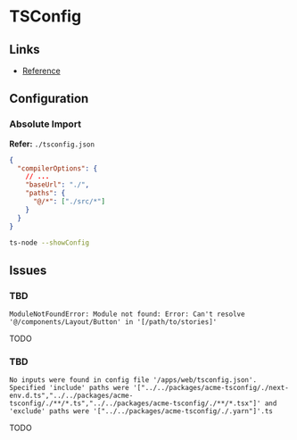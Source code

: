 # TSConfig

## Links

- [Reference](https://typescriptlang.org/tsconfig)

## Configuration

<!--
{
  "$schema": "https://json.schemastore.org/tsconfig",
  "display": "Next.js",
  "extends": "./base.json",
  "compilerOptions": {
    "target": "es5",
    "lib": ["dom", "dom.iterable", "esnext"],
    "allowJs": true,
    "skipLibCheck": true,
    "strict": true,
    "forceConsistentCasingInFileNames": true,
    "noEmit": true,
    "incremental": true,
    "esModuleInterop": true,
    "module": "esnext",
    "resolveJsonModule": true,
    "isolatedModules": true,
    "jsx": "preserve"
  },
  "include": ["src", "next-env.d.ts"],
  "exclude": ["node_modules"]
}
-->

### Absolute Import

**Refer:** `./tsconfig.json`

```json
{
  "compilerOptions": {
    // ...
    "baseUrl": "./",
    "paths": {
      "@/*": ["./src/*"]
    }
  }
}
```

```sh
ts-node --showConfig
```

<!-- ###

```sh
pnpm add ts-node tsconfig-paths -D
```

```json
{
  "ts-node": {
    "require": ["tsconfig-paths/register"]
  },
  "compilerOptions": {
    "baseUrl": "./",
    "paths": {
      "@/db/*": ["./db/*"],
      "@/src/*": ["./src/*"]
    }
  },
  "include": ["./db/**/*.ts", "./src/**/*.ts"],
  "exclude": ["./node_modules"]
}
``` -->

## Issues

### TBD

```log
ModuleNotFoundError: Module not found: Error: Can't resolve '@/components/Layout/Button' in '[/path/to/stories]'
```

TODO

### TBD

```log
No inputs were found in config file '/apps/web/tsconfig.json'. Specified 'include' paths were '["../../packages/acme-tsconfig/./next-env.d.ts","../../packages/acme-tsconfig/./**/*.ts","../../packages/acme-tsconfig/./**/*.tsx"]' and 'exclude' paths were '["../../packages/acme-tsconfig/./.yarn"]'.ts
```

TODO
